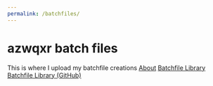 ```yaml
---
permalink: /batchfiles/
---
```

# azwqxr batch files
This is where I upload my batchfile creations
[About](https://azwqxr.github.io/batchfiles/about/)
[Batchfile Library](https://azwqxr.github.io/batchfiles/library)
[Batchfile Library (GitHub)](https://github.com/azwqxr/azwqxrbatchfiles)
